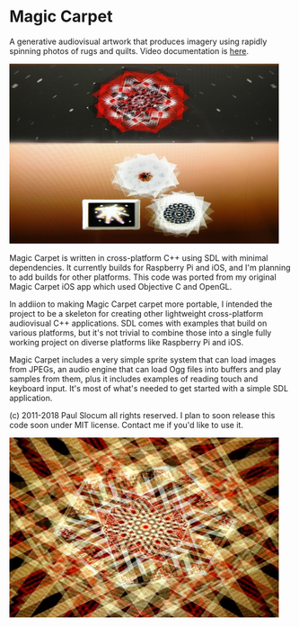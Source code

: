 # Magic Carpet

A generative audiovisual artwork that produces imagery using rapidly spinning photos of rugs and quilts.  Video documentation is [here](https://www.youtube.com/watch?v=vnxtZg9wPo4).

![menu screenshot](media/screenshots/screen_menu_480x320.jpg)

Magic Carpet is written in cross-platform C++ using SDL with minimal dependencies.  It currently builds for Raspberry Pi and iOS, and I'm planning to add builds for other platforms.  This code was ported from my original Magic Carpet iOS app which used Objective C and OpenGL. 

In addiion to making Magic Carpet carpet more portable, I intended the project to be a skeleton for creating other lightweight cross-platform audiovisual C++ applications.  SDL comes with examples that build on various platforms, but it's not trivial to combine those into a single fully working project on diverse platforms like Raspberry Pi and iOS.

Magic Carpet includes a very simple sprite system that can load images from JPEGs, an audio engine that can load Ogg files into buffers and play samples from them, plus it includes examples of reading touch and keyboard input.  It's most of what's needed to get started with a simple SDL application.

(c) 2011-2018 Paul Slocum all rights reserved.  I plan to soon release this code soon under MIT license.  Contact me if you'd like to use it.  

![menu screenshot](media/screenshots/screen_1_480x320.jpg)
